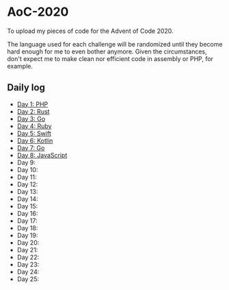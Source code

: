 # AoC-2020
To upload my pieces of code for the Advent of Code 2020.

The language used for each challenge will be randomized until they become hard enough for me to even bother anymore. Given the circumstances, don't expect me to make clean nor efficient code in assembly or PHP, for example.

## Daily log

* [Day 1: PHP](day_01)
* [Day 2: Rust](day_02)
* [Day 3: Go](day_03)
* [Day 4: Ruby](day_04)
* [Day 5: Swift](day_05)
* [Day 6: Kotlin](day_06)
* [Day 7: Go](day_07)
* [Day 8: JavaScript](day_08)
* Day 9:
* Day 10:
* Day 11:
* Day 12:
* Day 13:
* Day 14:
* Day 15:
* Day 16:
* Day 17:
* Day 18:
* Day 19:
* Day 20:
* Day 21:
* Day 22:
* Day 23:
* Day 24:
* Day 25:
